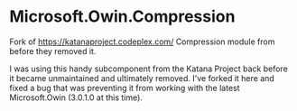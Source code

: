 # Microsoft.Owin.Compression
Fork of https://katanaproject.codeplex.com/ Compression module from before they removed it.

I was using this handy subcomponent from the Katana Project back before it became unmaintained and ultimately removed.  I've forked it here and fixed a bug that was preventing it from working with the latest Microsoft.Owin (3.0.1.0 at this time).
